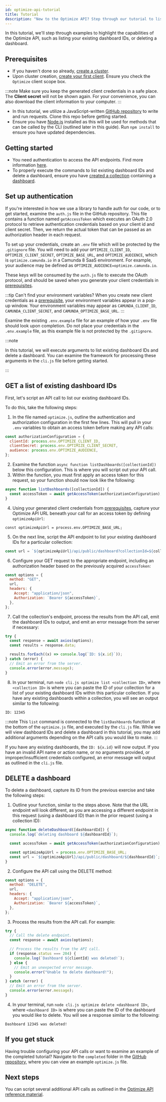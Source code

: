 ```yaml
---
id: optimize-api-tutorial
title: Tutorial
description: "New to the Optimize API? Step through our tutorial to list your existing dashboard IDs and delete a dashboard."
---
```


In this tutorial, we'll step through examples to highlight the capabilities of the Optimize API, such as listing your existing dashboard IDs, or deleting a dashboard.

## Prerequisites

- If you haven't done so already, [create a cluster](/guides/create-cluster.md).
- Upon cluster creation, [create your first client](/guides/setup-client-connection-credentials.md). Ensure you check the `Optimize` client scope box.

:::note
Make sure you keep the generated client credentials in a safe place. The **Client secret** will not be shown again. For your convenience, you can also download the client information to your computer.
:::

- In this tutorial, we utilize a JavaScript-written [GitHub repository](https://github.com/camunda/camunda-api-tutorials) to write and run requests. Clone this repo before getting started.
- Ensure you have [Node.js](https://nodejs.org/en/download) installed as this will be used for methods that can be called by the CLI (outlined later in this guide). Run `npm install` to ensure you have updated dependencies.

## Getting started

- You need authentication to access the API endpoints. Find more information [here](./optimize-api-authentication.md).
- To properly execute the commands to list existing dashboard IDs and delete a dashboard, ensure you have [created a collection](/components/optimize/userguide/collections-dashboards-reports.md) containing a [dashboard](/components/optimize/userguide/creating-dashboards.md).

## Set up authentication

If you're interested in how we use a library to handle auth for our code, or to get started, examine the `auth.js` file in the GitHub repository. This file contains a function named `getAccessToken` which executes an OAuth 2.0 protocol to retrieve authentication credentials based on your client id and client secret. Then, we return the actual token that can be passed as an authorization header in each request.

To set up your credentials, create an `.env` file which will be protected by the `.gitignore` file. You will need to add your `OPTIMIZE_CLIENT_ID`, `OPTIMIZE_CLIENT_SECRET`, `OPTIMIZE_BASE_URL`, and `OPTIMIZE_AUDIENCE`, which is `optimize.camunda.io` in a Camunda 8 SaaS environment. For example, your audience may be defined as `OPTIMIZE_AUDIENCE=optimize.camunda.io`.

These keys will be consumed by the `auth.js` file to execute the OAuth protocol, and should be saved when you generate your client credentials in [prerequisites](#prerequisites).

:::tip Can't find your environment variables?
When you create new client credentials as a [prerequisite](#prerequisites), your environment variables appear in a pop-up window. Your environment variables may appear as `CAMUNDA_CLIENT_ID`, `CAMUNDA_CLIENT_SECRET`, and `CAMUNDA_OPTIMIZE_BASE_URL`.
:::

Examine the existing `.env.example` file for an example of how your `.env` file should look upon completion. Do not place your credentials in the `.env.example` file, as this example file is not protected by the `.gitignore`.

:::note

In this tutorial, we will execute arguments to list existing dashboard IDs and delete a dashboard. You can examine the framework for processing these arguments in the `cli.js` file before getting started.

:::

## GET a list of existing dashboard IDs

First, let's script an API call to list our existing dashboard IDs.

To do this, take the following steps:

1. In the file named `optimize.js`, outline the authentication and authorization configuration in the first few lines. This will pull in your `.env` variables to obtain an access token before making any API calls:

```javascript
const authorizationConfiguration = {
  clientId: process.env.OPTIMIZE_CLIENT_ID,
  clientSecret: process.env.OPTIMIZE_CLIENT_SECRET,
  audience: process.env.OPTIMIZE_AUDIENCE,
};
```

2. Examine the function `async function listDashboards([collectionId])` below this configuration. This is where you will script out your API call.
3. Within the function, you must first apply an access token for this request, so your function should now look like the following:

```javascript
async function listDashboards([collectionId]) {
  const accessToken = await getAccessToken(authorizationConfiguration);
}
```

4. Using your generated client credentials from [prerequisites](#prerequisites), capture your Optimize API URL beneath your call for an access token by defining `optimizeApiUrl`:

`const optimizeApiUrl = process.env.OPTIMIZE_BASE_URL;`

5. On the next line, script the API endpoint to list your existing dashboard IDs for a particular collection:

```javascript
const url = `${optimizeApiUrl}/api/public/dashboard?collectionId=${collectionId}`;
```

6. Configure your GET request to the appropriate endpoint, including an authorization header based on the previously acquired `accessToken`:

```javascript
const options = {
  method: "GET",
  url,
  headers: {
    Accept: "application/json",
    Authorization: `Bearer ${accessToken}`,
  },
};
```

7. Call the collection's endpoint, process the results from the API call, emit the dashboard IDs to output, and emit an error message from the server if necessary:

```javascript
try {
  const response = await axios(options);
  const results = response.data;

  results.forEach((x) => console.log(`ID: ${x.id}`));
} catch (error) {
  // Emit an error from the server.
  console.error(error.message);
}
```

8. In your terminal, run `node cli.js optimize list <collection ID>`, where `<collection ID>` is where you can paste the ID of your collection for a list of your existing dashboard IDs within this particular collection. If you have any existing dashboards within a collection, you will see an output similar to the following:

`ID: 12345`

:::note
This `list` command is connected to the `listDashboards` function at the bottom of the `optimize.js` file, and executed by the `cli.js` file. While we will view dashboard IDs and delete a dashboard in this tutorial, you may add additional arguments depending on the API calls you would like to make.
:::

If you have any existing dashboards, the `ID: ${x.id}` will now output. If you have an invalid API name or action name, or no arguments provided, or improper/insufficient credentials configured, an error message will output as outlined in the `cli.js` file.

## DELETE a dashboard

To delete a dashboard, capture its ID from the previous exercise and take the following steps:

1. Outline your function, similar to the steps above. Note that the URL endpoint will look different, as you are accessing a different endpoint in this request (using a dashboard ID) than in the prior request (using a collection ID):

```javascript
async function deleteDashboard([dashboardId]) {
  console.log(`deleting dashboard ${dashboardId}`);

  const accessToken = await getAccessToken(authorizationConfiguration);

  const optimizeApiUrl = process.env.OPTIMIZE_BASE_URL;
  const url = `${optimizeApiUrl}/api/public/dashboard/${dashboardId}`;
}
```

2. Configure the API call using the DELETE method:

```javascript
const options = {
  method: "DELETE",
  url,
  headers: {
    Accept: "application/json",
    Authorization: `Bearer ${accessToken}`,
  },
};
```

3. Process the results from the API call. For example:

```javascript
try {
  // Call the delete endpoint.
  const response = await axios(options);

  // Process the results from the API call.
  if (response.status === 204) {
    console.log(`Dashboard ${clientId} was deleted!`);
  } else {
    // Emit an unexpected error message.
    console.error("Unable to delete dashboard!");
  }
} catch (error) {
  // Emit an error from the server.
  console.error(error.message);
}
```

4. In your terminal, run `node cli.js optimize delete <dashboard ID>`, where `<dashboard ID>` is where you can paste the ID of the dashboard you would like to delete. You will see a response similar to the following:

`Dashboard 12345 was deleted!`

## If you get stuck

Having trouble configuring your API calls or want to examine an example of the completed tutorial? Navigate to the `completed` folder in the [GitHub repository](https://github.com/camunda/camunda-api-tutorials/tree/main/completed), where you can view an example `optimize.js` file.

## Next steps

You can script several additional API calls as outlined in the [Optimize API reference material](./overview.md).
